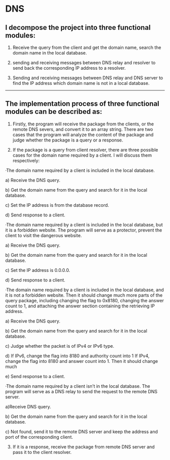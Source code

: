 # DNS

## I decompose the project into three functional modules:

1) Receive the query from the client and get the domain name, search the domain name in the local database.

2) sending and receiving messages between DNS relay and resolver to send back the corresponding IP address to a resolver.

3) Sending and receiving messages between DNS relay and DNS server to find the IP address which domain name is not in a local database.

- - - 

## The implementation process of three functional modules can be described as:

1) Firstly, the program will receive the package from the clients, or the remote DNS severs, and convert it to an array string. There are two cases that the program will analyze the content of the package and judge whether the package is a query or a response.

2) If the package is a query from client resolver, there are three possible cases for the domain name required by a client. I will discuss them respectively:

·The domain name required by a client is included in the local database.

a) Receive the DNS query.

b) Get the domain name from the query and search for it in the local database.

c) Set the IP address is from the database record.

d) Send response to a client.

·The domain name required by a client is included in the local database, but it is a forbidden website. The program will serve as a protector, prevent the client to visit the dangerous website.

a) Receive the DNS query.

b) Get the domain name from the query and search for it in the local database.

c) Set the IP address is 0.0.0.0.

d) Send response to a client.

·The domain name required by a client is included in the local database, and it is not a forbidden website. Then it should change much more parts of the query package, including changing the flag to 0x8180, changing the answer count to 1, and attaching the answer section containing the retrieving IP address.

a) Receive the DNS query.

b) Get the domain name from the query and search for it in the local database.

c) Judge whether the packet is of IPv4 or IPv6 type.

d) If IPv6, change the flag into 8180 and authority count into 1 If IPv4, change the flag into 8180 and answer count into 1. Then it should change much

e) Send response to a client.

·The domain name required by a client isn’t in the local database. The program will serve as a DNS relay to send the request to the remote DNS server.

a)Receive DNS query.

b) Get the domain name from the query and search for it in the local database.

c) Not found, send it to the remote DNS server and keep the address and port of the corresponding client.

3) If it is a response, receive the package from remote DNS server and pass it to the client resolver.
